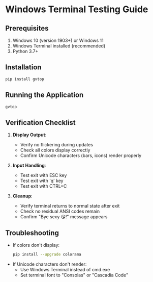 # Windows Terminal Testing Guide

## Prerequisites
1. Windows 10 (version 1903+) or Windows 11
2. Windows Terminal installed (recommended)
3. Python 3.7+

## Installation
```bash
pip install gvtop
```

## Running the Application
```bash
gvtop
```

## Verification Checklist
1. **Display Output**:
   - Verify no flickering during updates
   - Check all colors display correctly
   - Confirm Unicode characters (bars, icons) render properly

2. **Input Handling**:
   - Test exit with ESC key
   - Test exit with 'q' key
   - Test exit with CTRL+C

3. **Cleanup**:
   - Verify terminal returns to normal state after exit
   - Check no residual ANSI codes remain
   - Confirm "Bye sexy 😘!" message appears

## Troubleshooting
- If colors don't display:
  ```bash
  pip install --upgrade colorama
  ```
- If Unicode characters don't render:
  - Use Windows Terminal instead of cmd.exe
  - Set terminal font to "Consolas" or "Cascadia Code"
